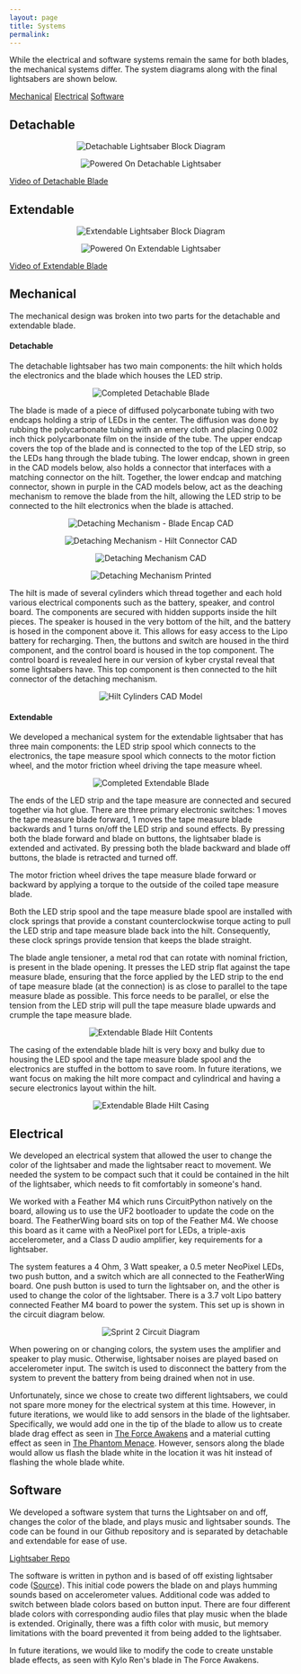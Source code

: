 ```yaml
---
layout: page
title: Systems
permalink: 
---
```


While the electrical and software systems remain the same for both blades, the mechanical systems differ. The system diagrams along with the final lightsabers are shown below. 

[Mechanical](#mechanical-subsystem) 
[Electrical](#electrical-subsystem) 
[Software](#software-subsystem)

## Detachable
<p align="center">
  <img src="./Photos!/DetachableBlockDiagram.jpg" alt="Detachable Lightsaber Block Diagram">
</p>

<p align="center">
  <img src="./Photos!/finalDetachableOnDark.jpg" alt="Powered On Detachable Lightsaber">
</p>

[Video of Detachable Blade](https://www.youtube.com/embed/RMrMl14pZ-I)

## Extendable
<p align="center">
  <img src="./Photos!/ExtendableBlockDiagram.jpg" alt="Extendable Lightsaber Block Diagram">
</p>

<p align="center">
  <img src="./Photos!/finalExtendableOnDark.jpg" alt="Powered On Extendable Lightsaber">
</p>

[Video of Extendable Blade](https://youtu.be/GjQWpX-BY98)


<a name="mechanical-subsystem"></a>

## Mechanical
The mechanical design was broken into two parts for the detachable and extendable blade.

#### Detachable

The detachable lightsaber has two main components: the hilt which holds the electronics and the blade which houses the LED strip.

<p align="center">
  <img src="./Photos!/detachableFinalBlade.jpg" alt="Completed Detachable Blade">
</p>

The blade is made of a piece of diffused polycarbonate tubing with two endcaps holding a strip of LEDs in the center. The diffusion was done by rubbing the polycarbonate tubing with an emery cloth and placing 0.002 inch thick polycarbonate film on the inside of the tube. The upper endcap covers the top of the blade and is connected to the top of the LED strip, so the LEDs hang through the blade tubing. The lower endcap, shown in green in the CAD models below, also holds a connector that interfaces with a matching connector on the hilt. Together, the lower endcap and matching connector, shown in purple in the CAD models below, act as the deaching mechanism to remove the blade from the hilt, allowing the LED strip to be connected to the hilt electronics when the blade is attached.

<p align="center">
  <img src="./Photos!/bladeEndcapv7CAD.jpg" alt="Detaching Mechanism - Blade Encap CAD">
</p>

<p align="center">
  <img src="./Photos!/connectorv8CAD.jpg" alt="Detaching Mechanism - Hilt Connector CAD">
</p>

<p align="center">
  <img src="./Photos!/detachingMechanismCAD.jpg" alt="Detaching Mechanism CAD">
</p>

<p align="center">
  <img src="./Photos!/sprint3detachablev7.jpg" alt="Detaching Mechanism Printed">
</p>
 
The hilt is made of several cylinders which thread together and each hold various electrical components such as the battery, speaker, and control board. The components are secured with hidden supports inside the hilt pieces. The speaker is housed in the very bottom of the hilt, and the battery is hosed in the component above it. This allows for easy access to the Lipo battery for recharging. Then, the buttons and switch are housed in the third component, and the control board is housed in the top component. The control board is revealed here in our version of kyber crystal reveal that some lightsabers have. This top component is then connected to the hilt connector of the detaching mechanism.

 <p align="center">
  <img src="./Photos!/FullCAD2.PNG" alt="Hilt Cylinders CAD Model">
</p>

#### Extendable

We developed a mechanical system for the extendable lightsaber that has three main components: the LED strip spool which connects to the electronics, the tape measure spool which connects to the motor fiction wheel, and the motor friction wheel driving the tape measure wheel.

<p align="center">
  <img src="./Photos!/finalAssembledExtendable.jpg" alt="Completed Extendable Blade">
</p>

The ends of the LED strip and the tape measure are connected and secured together via hot glue. There are three primary electronic switches: 1 moves the tape measure blade forward, 1 moves the tape measure blade backwards and 1 turns on/off the LED strip and sound effects. By pressing both the blade forward and blade on buttons, the lightsaber blade is extended and activated. By pressing both the blade backward and blade off buttons, the blade is retracted and turned off. 

The motor friction wheel drives the tape measure blade forward or backward by applying a torque to the outside of the coiled tape measure blade.

Both the LED strip spool and the tape measure blade spool are installed with clock springs that provide a constant counterclockwise torque acting to pull the LED strip and tape measure blade back into the hilt. Consequently, these clock springs provide tension that keeps the blade straight.

The blade angle tensioner, a metal rod that can rotate with nominal friction, is present in the blade opening. It presses the LED strip flat against the tape measure blade, ensuring that the force applied by the LED strip to the end of tape measure blade (at the connection) is as close to parallel to the tape measure blade as possible. This force needs to be parallel, or else the tension from the LED strip will pull the tape measure blade upwards and crumple the tape measure blade. 

<p align="center">
  <img src="./Photos!/extendableHiltContents.jpg" alt="Extendable Blade Hilt Contents">
</p>

The casing of the extendable blade hilt is very boxy and bulky due to housing the LED spool and the tape measure blade spool and the electronics are stuffed in the bottom to save room. In future iterations, we want focus on making the hilt more compact and cylindrical and having a secure electronics layout within the hilt.

<p align="center">
  <img src="./Photos!/sprint3extendablecad.png" alt="Extendable Blade Hilt Casing">
</p>


<a name="electrical-subsystem"></a>

## Electrical
We developed an electrical system that allowed the user to change the color of the lightsaber and made the lightsaber react to movement. We needed the system to be compact such that it could be contained in the hilt of the lightsaber, which needs to fit comfortably in someone's hand.

We worked with a Feather M4 which runs CircuitPython natively on the board, allowing us to use the UF2 bootloader to update the code on the board. The FeatherWing board sits on top of the Feather M4. We choose this board as it came with a NeoPixel port for LEDs, a triple-axis accelerometer, and a Class D audio amplifier, key requirements for a lightsaber.

The system features a 4 Ohm, 3 Watt speaker, a 0.5 meter NeoPixel LEDs, two push button, and a switch which are all connected to the FeatherWing board. One push button is used to turn the lightsaber on, and the other is used to change the color of the lightsaber. There is a 3.7 volt Lipo battery connected Feather M4 board to power the system. This set up is shown in the circuit diagram below.

<p align="center">
  <img src="./Photos!/sprint2electrical.png" alt="Sprint 2 Circuit Diagram">
</p>

When powering on or changing colors, the system uses the amplifier and speaker to play music. Otherwise, lightsaber noises are played based on accelerometer input. The switch is used to disconnect the battery from the system to prevent the battery from being drained when not in use. 

Unfortunately, since we chose to create two different lightsabers, we could not spare more money for the electrical system at this time. However, in future iterations, we would like to add sensors in the blade of the lightsaber. Specifically, we would add one in the tip of the blade to allow us to create blade drag effect as seen in [The Force Awakens](https://youtu.be/FJTz-ahXyyI?t=247) and a material cutting effect as seen in [The Phantom Menace](https://youtu.be/K48M2S7bkSA?t=1). However, sensors along the blade would allow us flash the blade white in the location it was hit instead of flashing the whole blade white.


<a name="software-subsystem"></a>

## Software

We developed a software system that turns the Lightsaber on and off, changes the color of the blade, and plays music and lightsaber sounds. The code can be found in our Github repository and is separated by detachable and extendable for ease of use.

[Lightsaber Repo](https://github.com/nabihestefan/Lightsaber)

The software is written in python and is based of off existing lightsaber code ([Source](https://learn.adafruit.com/hallowing-lightsaber/program-with-circuitpython)). This initial code powers the blade on and plays humming sounds based on accelerometer values. Additional code was added to switch between blade colors based on button input. There are four different blade colors with corresponding audio files that play music when the blade is extended. Originally, there was a fifth color with music, but memory limitations with the board prevented it from being added to the lightsaber. 

In future iterations, we would like to modify the code to create unstable blade effects, as seen with Kylo Ren's blade in The Force Awakens. 